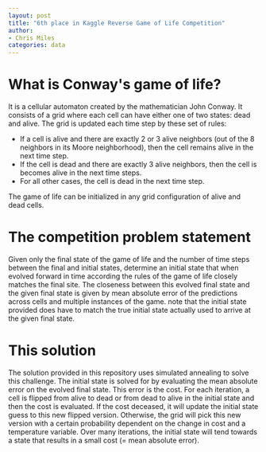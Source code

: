 ```yaml
---
layout: post
title: "6th place in Kaggle Reverse Game of Life Competition"
author:
- Chris Miles   
categories: data
---
```



<script src="{{ base.url | prepend: site.url }}/assets/js/game-of-life.js"></script>

<!-- <div id ='outerCanvasDiv'>
    <div id='canvasDiv'>
    </div>
</div> -->

<div id='canvasDiv'>
</div>


# What is Conway's game of life?



It is a cellular automaton created by the mathematician John Conway. It consists of a grid where each cell can have either one of two states: dead and alive. The grid is updated each time step by these set of rules:
- If a cell is alive and there are exactly 2 or 3 alive neighbors (out of the 8 neighbors in its Moore neighborhood), then the cell remains alive in the next time step.
- If the cell is dead and there are exactly 3 alive neighbors, then the cell is becomes alive in the next time steps.
- For all other cases, the cell is dead in the next time step.

The game of life can be initialized in any grid configuration of alive and dead cells.

# The competition problem statement
Given only the final state of the game of life and the number of time steps between the final and initial states, determine an initial state that when evolved forward in time according the rules of the game of life closely matches the final site. The closeness between this evolved final state and the given final state is given by mean absolute error of the predictions across cells and multiple instances of the game. note that the initial state provided does have to match the true initial state actually used to arrive at the given final state.


# This solution

The solution provided in this repository uses simulated annealing to solve this challenge. The initial state is solved for by evaluating the mean absolute error on the evolved final state. This error is the cost. For each iteration, a cell is flipped from alive to dead or from dead to alive in the initial state and then the cost is evaluated. If the cost deceased, it will update the initial state guess to this new flipped version. Otherwise, the grid will pick this new version with a certain probability dependent on the change in cost and a temperature variable. Over many iterations, the initial state will tend towards a state that results in a small cost (= mean absolute error).  
